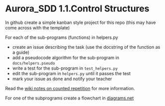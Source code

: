 # Aurora_SDD 1.1.Control Structures

In github create a simple kanban style project for this repo (this may have come across with the template)

For each of the sub-programs (functions) in helpers.py
- create an issue describing the task (use the docstring of the function as a guide)
- add a pseudocode algorithm for the sub-program in `docs/helpers.pseudo`
- write a test for the sub-program in `test_helpers.py`
- edit the sub-program in `helpers.py` until it passes the test
- mark your issue as done and notify your teacher

Read the [wiki notes on counted repetition](https://github.com/AuroraCollegeSDD/12SDD20_Course_Information/wiki/9.2.3-Implementation-of-software-solution) for more information.

For one of the subprograms create a flowchart in [diagrams.net](https://www.diagrams.net/)
